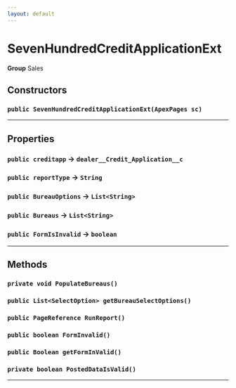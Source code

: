 ```yaml
---
layout: default
---
```

# SevenHundredCreditApplicationExt



**Group** Sales

## Constructors
### `public SevenHundredCreditApplicationExt(ApexPages sc)`
---
## Properties

### `public creditapp` → `dealer__Credit_Application__c`


### `public reportType` → `String`


### `public BureauOptions` → `List<String>`


### `public Bureaus` → `List<String>`


### `public FormIsInvalid` → `boolean`


---
## Methods
### `private void PopulateBureaus()`
### `public List<SelectOption> getBureauSelectOptions()`
### `public PageReference RunReport()`
### `public boolean FormInvalid()`
### `public Boolean getFormInValid()`
### `private boolean PostedDataIsValid()`
---
